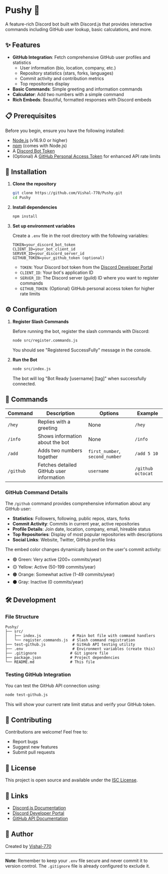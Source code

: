 # Pushy 🤖

A feature-rich Discord bot built with Discord.js that provides interactive commands including GitHub user lookup, basic calculations, and more.

## ✨ Features

- **GitHub Integration**: Fetch comprehensive GitHub user profiles and statistics
  - User information (bio, location, company, etc.)
  - Repository statistics (stars, forks, languages)
  - Commit activity and contribution metrics
  - Top repositories display
- **Basic Commands**: Simple greeting and information commands
- **Calculator**: Add two numbers with a simple command
- **Rich Embeds**: Beautiful, formatted responses with Discord embeds

## 📋 Prerequisites

Before you begin, ensure you have the following installed:
- [Node.js](https://nodejs.org/) (v16.9.0 or higher)
- [npm](https://www.npmjs.com/) (comes with Node.js)
- A [Discord Bot Token](https://discord.com/developers/applications)
- (Optional) A [GitHub Personal Access Token](https://github.com/settings/tokens) for enhanced API rate limits

## 🚀 Installation

1. **Clone the repository**
   ```bash
   git clone https://github.com/Vishal-770/Pushy.git
   cd Pushy
   ```

2. **Install dependencies**
   ```bash
   npm install
   ```

3. **Set up environment variables**
   
   Create a `.env` file in the root directory with the following variables:
   ```env
   TOKEN=your_discord_bot_token
   CLIENT_ID=your_bot_client_id
   SERVER_ID=your_discord_server_id
   GITHUB_TOKEN=your_github_token (optional)
   ```

   - `TOKEN`: Your Discord bot token from the [Discord Developer Portal](https://discord.com/developers/applications)
   - `CLIENT_ID`: Your bot's application ID
   - `SERVER_ID`: The Discord server (guild) ID where you want to register commands
   - `GITHUB_TOKEN`: (Optional) GitHub personal access token for higher rate limits

## ⚙️ Configuration

1. **Register Slash Commands**
   
   Before running the bot, register the slash commands with Discord:
   ```bash
   node src/register.commands.js
   ```
   
   You should see "Registered SuccessFully" message in the console.

2. **Run the Bot**
   ```bash
   node src/index.js
   ```
   
   The bot will log "Bot Ready [username] [tag]" when successfully connected.

## 📖 Commands

| Command | Description | Options | Example |
|---------|-------------|---------|---------|
| `/hey` | Replies with a greeting | None | `/hey` |
| `/info` | Shows information about the bot | None | `/info` |
| `/add` | Adds two numbers together | `first_number`, `second_number` | `/add 5 10` |
| `/github` | Fetches detailed GitHub user information | `username` | `/github octocat` |

### GitHub Command Details

The `/github` command provides comprehensive information about any GitHub user:

- **Statistics**: Followers, following, public repos, stars, forks
- **Commit Activity**: Commits in current year, active repositories
- **Profile Details**: Join date, location, company, email, hireable status
- **Top Repositories**: Display of most popular repositories with descriptions
- **Social Links**: Website, Twitter, GitHub profile links

The embed color changes dynamically based on the user's commit activity:
- 🟢 Green: Very active (200+ commits/year)
- 🟡 Yellow: Active (50-199 commits/year)
- 🟠 Orange: Somewhat active (1-49 commits/year)
- ⚫ Gray: Inactive (0 commits/year)

## 🛠️ Development

### File Structure

```
Pushy/
├── src/
│   ├── index.js              # Main bot file with command handlers
│   └── register.commands.js  # Slash command registration
├── test-github.js            # GitHub API testing utility
├── .env                      # Environment variables (create this)
├── .gitignore               # Git ignore file
├── package.json             # Project dependencies
└── README.md                # This file
```

### Testing GitHub Integration

You can test the GitHub API connection using:
```bash
node test-github.js
```

This will show your current rate limit status and verify your GitHub token.

## 🤝 Contributing

Contributions are welcome! Feel free to:
- Report bugs
- Suggest new features
- Submit pull requests

## 📝 License

This project is open source and available under the [ISC License](https://opensource.org/licenses/ISC).

## 🔗 Links

- [Discord.js Documentation](https://discord.js.org/)
- [Discord Developer Portal](https://discord.com/developers/applications)
- [GitHub API Documentation](https://docs.github.com/en/rest)

## 👤 Author

Created by [Vishal-770](https://github.com/Vishal-770)

---

**Note**: Remember to keep your `.env` file secure and never commit it to version control. The `.gitignore` file is already configured to exclude it.

